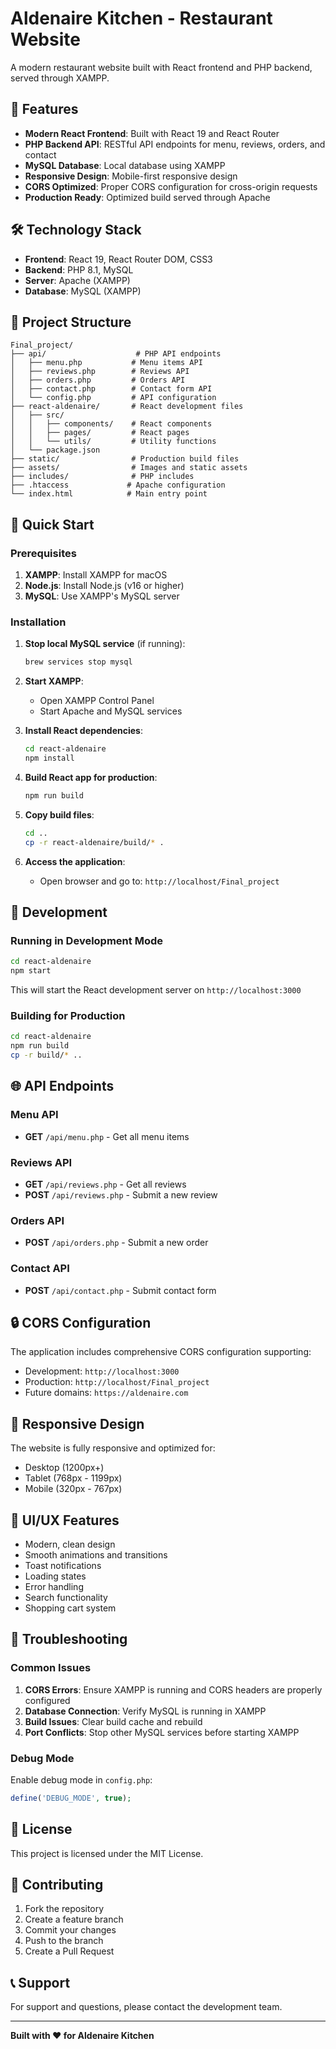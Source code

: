 # Aldenaire Kitchen - Restaurant Website

A modern restaurant website built with React frontend and PHP backend, served through XAMPP.

## 🚀 Features

- **Modern React Frontend**: Built with React 19 and React Router
- **PHP Backend API**: RESTful API endpoints for menu, reviews, orders, and contact
- **MySQL Database**: Local database using XAMPP
- **Responsive Design**: Mobile-first responsive design
- **CORS Optimized**: Proper CORS configuration for cross-origin requests
- **Production Ready**: Optimized build served through Apache

## 🛠️ Technology Stack

- **Frontend**: React 19, React Router DOM, CSS3
- **Backend**: PHP 8.1, MySQL
- **Server**: Apache (XAMPP)
- **Database**: MySQL (XAMPP)

## 📁 Project Structure

```
Final_project/
├── api/                    # PHP API endpoints
│   ├── menu.php           # Menu items API
│   ├── reviews.php        # Reviews API
│   ├── orders.php         # Orders API
│   ├── contact.php        # Contact form API
│   └── config.php         # API configuration
├── react-aldenaire/       # React development files
│   ├── src/
│   │   ├── components/    # React components
│   │   ├── pages/         # React pages
│   │   └── utils/         # Utility functions
│   └── package.json
├── static/                # Production build files
├── assets/                # Images and static assets
├── includes/              # PHP includes
├── .htaccess             # Apache configuration
└── index.html            # Main entry point
```

## 🚀 Quick Start

### Prerequisites

1. **XAMPP**: Install XAMPP for macOS
2. **Node.js**: Install Node.js (v16 or higher)
3. **MySQL**: Use XAMPP's MySQL server

### Installation

1. **Stop local MySQL service** (if running):

   ```bash
   brew services stop mysql
   ```

2. **Start XAMPP**:

   - Open XAMPP Control Panel
   - Start Apache and MySQL services

3. **Install React dependencies**:

   ```bash
   cd react-aldenaire
   npm install
   ```

4. **Build React app for production**:

   ```bash
   npm run build
   ```

5. **Copy build files**:

   ```bash
   cd ..
   cp -r react-aldenaire/build/* .
   ```

6. **Access the application**:
   - Open browser and go to: `http://localhost/Final_project`

## 🔧 Development

### Running in Development Mode

```bash
cd react-aldenaire
npm start
```

This will start the React development server on `http://localhost:3000`

### Building for Production

```bash
cd react-aldenaire
npm run build
cp -r build/* ..
```

## 🌐 API Endpoints

### Menu API

- **GET** `/api/menu.php` - Get all menu items

### Reviews API

- **GET** `/api/reviews.php` - Get all reviews
- **POST** `/api/reviews.php` - Submit a new review

### Orders API

- **POST** `/api/orders.php` - Submit a new order

### Contact API

- **POST** `/api/contact.php` - Submit contact form

## 🔒 CORS Configuration

The application includes comprehensive CORS configuration supporting:

- Development: `http://localhost:3000`
- Production: `http://localhost/Final_project`
- Future domains: `https://aldenaire.com`

## 📱 Responsive Design

The website is fully responsive and optimized for:

- Desktop (1200px+)
- Tablet (768px - 1199px)
- Mobile (320px - 767px)

## 🎨 UI/UX Features

- Modern, clean design
- Smooth animations and transitions
- Toast notifications
- Loading states
- Error handling
- Search functionality
- Shopping cart system

## 🔧 Troubleshooting

### Common Issues

1. **CORS Errors**: Ensure XAMPP is running and CORS headers are properly configured
2. **Database Connection**: Verify MySQL is running in XAMPP
3. **Build Issues**: Clear build cache and rebuild
4. **Port Conflicts**: Stop other MySQL services before starting XAMPP

### Debug Mode

Enable debug mode in `config.php`:

```php
define('DEBUG_MODE', true);
```

## 📄 License

This project is licensed under the MIT License.

## 🤝 Contributing

1. Fork the repository
2. Create a feature branch
3. Commit your changes
4. Push to the branch
5. Create a Pull Request

## 📞 Support

For support and questions, please contact the development team.

---

**Built with ❤️ for Aldenaire Kitchen**
